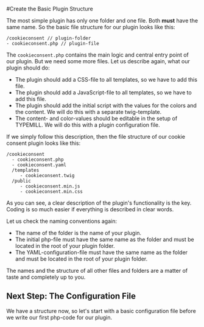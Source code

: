 #Create the Basic Plugin Structure

The most simple plugin has only one folder and one file. Both **must** have the same name. So the basic file structure for our plugin looks like this:

````
/cookieconsent // plugin-folder
- cookieconsent.php // plugin-file
````

The `cookieconsent.php` contains the main logic and central entry point of our plugin. But we need some more files. Let us describe again, what our plugin should do:

- The plugin should add a CSS-file to all templates, so we have to add this file.
- The plugin should add a JavaScript-file to all templates, so we have to add this file.
- The plugin should add the initial script with the values for the colors and the content. We will do this with a separate twig-template.
- The content- and color-values should be editable in the setup of TYPEMILL. We will do this with a plugin configuration file.

If we simply follow this description, then the file structure of our cookie consent plugin looks like this:

```
/cookieconsent
  - cookieconsent.php
  - cookieconsent.yaml
  /templates
     - cookieconsent.twig
  /public
     - cookieconsent.min.js
     - cookieconsent.min.css
```

As you can see, a clear description of the plugin's functionality is the key. Coding is so much easier if everything is described in clear words.

Let us check the naming conventions again:

* The name of the folder is the name of your plugin.
* The initial php-file must have the same name as the folder and must be located in the root of your plugin folder.
* The YAML-configuration-file must have the same name as the folder and must be located in the root of your plugin folder.

The names and the structure of all other files and folders are a matter of taste and completely up to you.

## Next Step: The Configuration File

We have a structure now, so let's start with a basic configuration file before we write our first php-code for our plugin.
